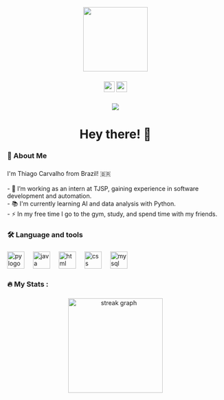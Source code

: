 <div align="center">
  <img height="150" src="https://media.giphy.com/media/M9gbBd9nbDrOTu1Mqx/giphy.gif"  />
</div>

###

<div align="center">
  <a href="https://instagram.com/thiag.carve" target="_blank"><img src="https://img.shields.io/badge/-Instagram-%23E4405F?style=for-the-badge&logo=instagram&logoColor=white" height="25" target="_blank"></a>
  <a href="https://www.linkedin.com/in/thiago-carvalho-b0215a208/" target="_blank"><img src="https://img.shields.io/badge/LinkedIn-0077B5?style=for-the-badge&logo=linkedin&logoColor=white" height="25" target="_blank"></a>
</div>

###

<div align="center">
  <img src="https://visitor-badge.laobi.icu/badge?page_id=thiago-schwann&"  />
</div>

###

<h1 align="center">Hey there! 👋</h1>

###

<h3 align="left">🎯  About Me</h3>

###

<p align="left">I'm Thiago Carvalho from Brazil! 🇧🇷<br><br>- 🔭 I’m working as an intern at TJSP, gaining experience in software development and automation.<br>- 📚 I'm currently learning AI and data analysis with Python.  
<br>- ⚡ In my free time I go to the gym, study, and spend time with my friends.</p>  </p>

###

<h3 align="left">🛠 Language and tools</h3>

###

<div align="left">
  <img src="https://cdn-icons-png.flaticon.com/128/5968/5968350.png" height="40" alt="py logo"  />
  <img width="12" />
  <img src="https://cdn-icons-png.flaticon.com/128/5968/5968282.png" height="40" alt="java logo"  />
  <img width="12" />
  <img src="https://cdn-icons-png.flaticon.com/128/1051/1051277.png" height="40" alt="html logo"  />
  <img width="12" />
  <img src="https://cdn-icons-png.flaticon.com/128/732/732190.png" height="40" alt="css logo"  />
  <img width="12" />
  <img src="https://cdn-icons-png.flaticon.com/128/5968/5968313.png" height="40" alt="mysql logo"  />
  
</div>

###

<h3 align="left">🔥   My Stats :</h3>

###

<div align="center">
  <img src="https://streak-stats.demolab.com?user=thiago-schwann&locale=en&mode=daily&theme=dark&hide_border=false&border_radius=5&order=3" height="220" alt="streak graph"  />
</div>

###

